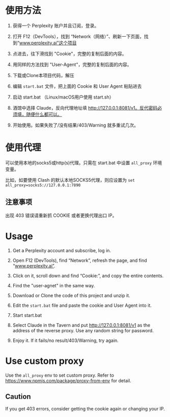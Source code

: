 # 使用方法

1. 获得一个 Perplexity 账户并且订阅，登录。

2. 打开 F12（DevTools），找到 “Network（网络）”、刷新一下页面，找到“www.perplexity.ai”这个项目

3. 点进去，往下滑找到 "Cookie"，完整的复制后面的内容。

4. 用同样的方法找到 "User-Agent"，完整的复制后面的内容。

5. 下载或Clone本项目代码，解压

6. 编辑 `start.bat` 文件，把上面的 Cookie 和 User Agent 粘贴进去

7. 启动 start.bat （Linux/macOS用户使用 start.sh）

8. 酒馆中选择 Claude，反向代理地址填 http://127.0.0.1:8081/v1。反代密码必须填，随便什么都可以。

9. 开始使用。如果失败了/没有结果/403/Warning 就多重试几次。

# 使用代理

可以使用本地的socks5或http(s)代理。只需在 start.bat 中设置 `all_proxy` 环境变量。

比如，如要使用 Clash 的默认本地SOCKS5代理，则应设置为 `set all_proxy=socks5://127.0.0.1:7890`

## 注意事项

出现 403 错误请重新抓 COOKIE 或者更换代理出口 IP。

# Usage

1. Get a Perplexity account and subscribe, log in.

2. Open F12 (DevTools), find “Network”, refresh the page, and find “www.perplexity.ai”.

3. Click on it, scroll down and find “Cookie:”, and copy the entire contents.

4. Find the "user-agnet" in the same way.

5. Download or Clone the code of this project and unzip it.

6. Edit the `start.bat` file and paste the cookie and User Agent into it.

7. Start start.bat

8. Select Claude in the Tavern and put http://127.0.0.1:8081/v1 as the address of the reverse proxy. Use any random string for password.

9. Enjoy it. If it fails/no result/403/Warning, try again.

# Use custom proxy

Use the `all_proxy` env to set custom proxy. Refer to https://www.npmjs.com/package/proxy-from-env for detail.

## Caution

If you get 403 errors, consider getting the cookie again or changing your IP.